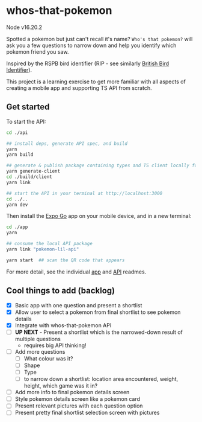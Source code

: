 # whos-that-pokemon

Node v16.20.2

Spotted a pokemon but just can't recall it's name? `Who's that pokemon?` will ask you a few questions to narrow down and help you identify which pokemon friend you saw.

Inspired by the RSPB bird identifier (RIP - see similarly [British Bird Identifier](https://www.birdspot.co.uk/british-bird-identifier)).

This project is a learning exercise to get more familiar with all aspects of creating a mobile app and supporting TS API from scratch. 

## Get started

To start the API:
```bash
cd ./api

## install deps, generate API spec, and build
yarn 
yarn build

## generate & publish package containing types and TS client locally for app to pick up
yarn generate-client
cd ./build/client
yarn link

## start the API in your terminal at http://localhost:3000
cd ../..
yarn dev
```

Then install the [Expo Go](https://apps.apple.com/us/app/expo-go/id982107779) app on your mobile device, and in a new terminal:
```bash
cd ./app
yarn

## consume the local API package
yarn link "pokemon-lil-api"

yarn start  ## scan the QR code that appears
```

For more detail, see the individual [app](./app/README.md) and [API]((./api/README.md)) readmes.

## Cool things to add (backlog)

- [x] Basic app with one question and present a shortlist
- [x] Allow user to select a pokemon from final shortlist to see pokemon details
- [x] Integrate with whos-that-pokemon API
- [ ] **UP NEXT** - Present a shortlist which is the narrowed-down result of multiple questions
    - requires big API thinking!
- [ ] Add more questions
    - [ ] What colour was it?
    - [ ] Shape
    - [ ] Type
    - [ ] to narrow down a shortlist: location area encountered, weight, height, which game was it in? 
- [ ] Add more info to final pokemon details screen
- [ ] Style pokemon details screen like a pokemon card
- [ ] Present relevant pictures with each question option
- [ ] Present pretty final shortlist selection screen with pictures